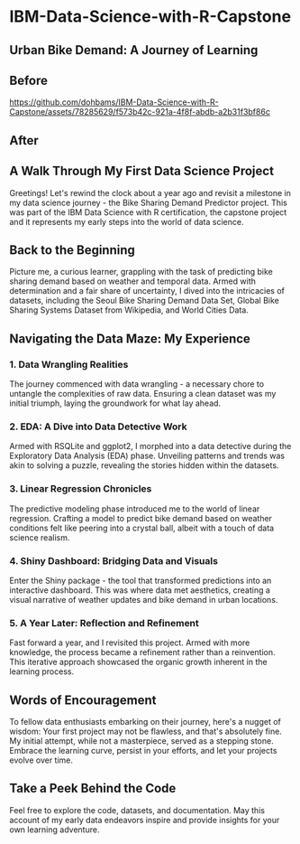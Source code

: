 # IBM-Data-Science-with-R-Capstone


## Urban Bike Demand: A Journey of Learning

## Before
https://github.com/dohbams/IBM-Data-Science-with-R-Capstone/assets/78285629/f573b42c-921a-4f8f-abdb-a2b31f3bf86c

## After


## A Walk Through My First Data Science Project

Greetings! Let's rewind the clock about a year ago and revisit a milestone in my data science journey - the Bike Sharing Demand Predictor project. This was part of the IBM Data Science with R certification, the capstone project and it represents my early steps into the world of data science.

## Back to the Beginning

Picture me, a curious learner, grappling with the task of predicting bike sharing demand based on weather and temporal data. Armed with determination and a fair share of uncertainty, I dived into the intricacies of datasets, including the Seoul Bike Sharing Demand Data Set, Global Bike Sharing Systems Dataset from Wikipedia, and World Cities Data.

## Navigating the Data Maze: My Experience

### 1. **Data Wrangling Realities**

The journey commenced with data wrangling - a necessary chore to untangle the complexities of raw data. Ensuring a clean dataset was my initial triumph, laying the groundwork for what lay ahead.

### 2. **EDA: A Dive into Data Detective Work**

Armed with RSQLite and ggplot2, I morphed into a data detective during the Exploratory Data Analysis (EDA) phase. Unveiling patterns and trends was akin to solving a puzzle, revealing the stories hidden within the datasets.

### 3. **Linear Regression Chronicles**

The predictive modeling phase introduced me to the world of linear regression. Crafting a model to predict bike demand based on weather conditions felt like peering into a crystal ball, albeit with a touch of data science realism.

### 4. **Shiny Dashboard: Bridging Data and Visuals**

Enter the Shiny package - the tool that transformed predictions into an interactive dashboard. This was where data met aesthetics, creating a visual narrative of weather updates and bike demand in urban locations.

### 5. **A Year Later: Reflection and Refinement**

Fast forward a year, and I revisited this project. Armed with more knowledge, the process became a refinement rather than a reinvention. This iterative approach showcased the organic growth inherent in the learning process.

## Words of Encouragement

To fellow data enthusiasts embarking on their journey, here's a nugget of wisdom: Your first project may not be flawless, and that's absolutely fine. My initial attempt, while not a masterpiece, served as a stepping stone. Embrace the learning curve, persist in your efforts, and let your projects evolve over time.

## Take a Peek Behind the Code

Feel free to explore the code, datasets, and documentation. May this account of my early data endeavors inspire and provide insights for your own learning adventure.

